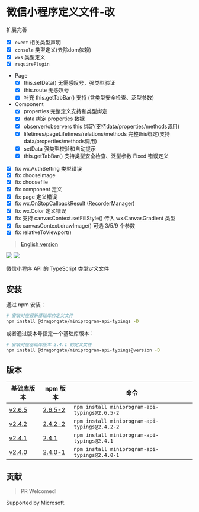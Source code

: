 # 微信小程序定义文件-改

扩展完善

* [x] `event` 相关类型声明
* [x] `console` 类型定义(去除dom依赖)
* [x] `wxs` 类型定义 
* [x] `requirePlugin`
* Page
    * [x] this.setData() 无需感叹号，强类型验证
    * [x] this.route 无感叹号
    * [x] 补充 this.getTabBar() 支持 (含类型安全检查、泛型参数)
* Component
    * [x] properties 完整定义支持和类型绑定
    * [x] data 绑定 properties 数据
    * [x] observer/observers this 绑定(支持data/properties/methods调用)
    * [x] lifetimes/pageLifetimes/relations/methods 完整this绑定(支持data/properties/methods调用)
    * [x] setData 强类型校验和自动提示
    * [x] this.getTabBar() 支持类型安全检查、泛型参数
Fixed 错误定义
* [x] fix wx.AuthSetting 类型错误
* [x] fix chooseimage
* [x] fix choosefile
* [x] fix component 定义
* [x] fix page 定义错误
* [x] fix wx.OnStopCallbackResult (RecorderManager)
* [x] fix wx.Color 定义错误
* [x] fix 支持 canvasContext.setFillStyle() 传入 wx.CanvasGradient 类型
* [x] fix canvasContext.drawImage() 可选 3/5/9 个参数
* [x] fix relativeToViewport()

> [English version](./README-en.md)

[![](https://img.shields.io/npm/v/@dragongate/miniprogram-api-typings.svg?style=flat)](https://www.npmjs.com/package/miniprogram-api-typings)
[![](https://img.shields.io/github/license/wechat-miniprogram/api-typings.svg)](https://github.com/wechat-miniprogram/miniprogram-api-typings)

微信小程序 API 的 TypeScript 类型定义文件

## 安装

通过 npm 安装：
```bash
# 安装对应最新基础库的定义文件
npm install @dragongate/miniprogram-api-typings -D
```

或者通过版本号指定一个基础库版本：
```bash
# 安装对应基础库版本 2.4.1 的定义文件
npm install @dragongate/miniprogram-api-typings@version -D
```


## 版本

基础库版本|npm 版本|命令
-|-|-
[v2.6.5](https://developers.weixin.qq.com/miniprogram/dev/framework/release.html#v265-20190402) | [2.6.5-2](https://www.npmjs.com/package/miniprogram-api-typings/v/2.6.5-2) | `npm install miniprogram-api-typings@2.6.5-2`
[v2.4.2](https://developers.weixin.qq.com/miniprogram/dev/framework/release.html#v242-20181204)|[2.4.2-2](https://www.npmjs.com/package/miniprogram-api-typings/v/2.4.2-2)|`npm install miniprogram-api-typings@2.4.2-2`
[v2.4.1](https://developers.weixin.qq.com/miniprogram/dev/framework/release.html#v241-20181121)|[2.4.1](https://www.npmjs.com/package/miniprogram-api-typings/v/2.4.1)|`npm install miniprogram-api-typings@2.4.1`
[v2.4.0](https://developers.weixin.qq.com/miniprogram/dev/framework/release.html#v240-20181105)|[2.4.0-1](https://www.npmjs.com/package/miniprogram-api-typings/v/2.4.0-1)|`npm install miniprogram-api-typings@2.4.0-1`


## 贡献

> PR Welcomed!

Supported by Microsoft.
